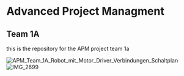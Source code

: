 # Advanced Project Managment
## Team 1A

this is the repository for the APM project team 1a

![APM_Team_1A_Robot_mit_Motor_Driver_Verbindungen_Schaltplan](https://github.com/Chr157i4n/APM_Team_1A_autonomous_robot/assets/8201379/b76f042d-cc7d-47a6-a557-89dd448aca32)
![IMG_2699](https://github.com/Chr157i4n/APM_Team_1A_autonomous_robot/assets/8201379/26f3fa94-ffb6-4f41-a4e1-1b6a9b0c3f71)
